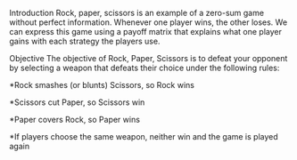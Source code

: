 Introduction
Rock, paper, scissors is an example of a zero-sum game 
without perfect information. Whenever one player wins, 
the other loses. We can express this game using a 
payoff matrix that explains what one player gains 
with each strategy the players use.

Objective
The objective of Rock, Paper, Scissors is to defeat your opponent by selecting a weapon that defeats their choice under the following rules:

*Rock smashes (or blunts) Scissors, so Rock wins

*Scissors cut Paper, so Scissors win

*Paper covers Rock, so Paper wins

*If players choose the same weapon, neither win and the game is played again
